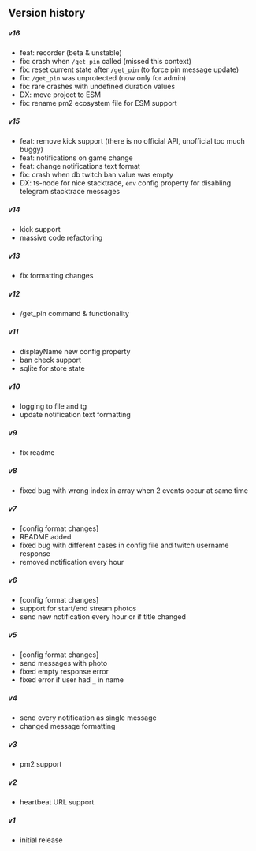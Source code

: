 ## Version history
##### v16
- feat: recorder (beta & unstable)
- fix: crash when `/get_pin` called (missed this context)
- fix: reset current state after `/get_pin` (to force pin message update)
- fix: `/get_pin` was unprotected (now only for admin)
- fix: rare crashes with undefined duration values
- DX: move project to ESM
- fix: rename pm2 ecosystem file for ESM support

##### v15
- feat: remove kick support (there is no official API, unofficial too much buggy)
- feat: notifications on game change
- feat: change notifications text format
- fix: crash when db twitch ban value was empty
- DX: ts-node for nice stacktrace, `env` config property for disabling telegram stacktrace messages

##### v14
- kick support
- massive code refactoring

##### v13
- fix formatting changes

##### v12
- /get_pin command & functionality

##### v11
- displayName new config property
- ban check support
- sqlite for store state

##### v10
- logging to file and tg
- update notification text formatting

##### v9
- fix readme

##### v8
- fixed bug with wrong index in array when 2 events occur at same time

##### v7
- [config format changes]
- README added
- fixed bug with different cases in config file and twitch username response
- removed notification every hour

##### v6
- [config format changes]
- support for start/end stream photos
- send new notification every hour or if title changed

##### v5
- [config format changes]
- send messages with photo
- fixed empty response error
- fixed error if user had `_` in name

##### v4
- send every notification as single message
- changed message formatting

##### v3
- pm2 support

##### v2
- heartbeat URL support

##### v1
- initial release
